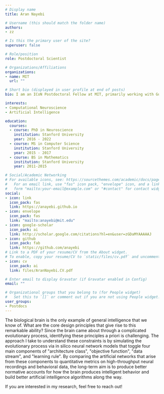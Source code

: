 ```yaml
---
# Display name
title: Aran Nayebi

# Username (this should match the folder name)
authors:
- zz

# Is this the primary user of the site?
superuser: false

# Role/position
role: Postdoctoral Scientist

# Organizations/Affiliations
organizations:
- name: MIT
  url: ""

# Short bio (displayed in user profile at end of posts)
bio: I am an ICoN Postdoctoral Fellow at MIT, primarily working with Guangyu Robert Yang, Mehrdad Jazayeri, and Michael Halassa. My primary interests lie at the intersection of systems neuroscience and artificial intelligence, where I use tools from deep learning and large-scale data analysis to reverse engineer neural circuits.

interests:
- Computational Neuroscience
- Artificial Intelligence

education:
  courses:
  - course: PhD in Neuroscience
    institution: Stanford University
    year: 2016 - 2022
  - course: MS in Computer Science
    institution: Stanford University
    year: 2015 - 2017
  - course: BS in Mathematics
    institution: Stanford University
    year: 2011-2015

# Social/Academic Networking
# For available icons, see: https://sourcethemes.com/academic/docs/page-builder/#icons
#   For an email link, use "fas" icon pack, "envelope" icon, and a link in the
#   form "mailto:your-email@example.com" or "#contact" for contact widget.
social:
- icon: link
  icon_pack: fas
  link: https://anayebi.github.io
- icon: envelope
  icon_pack: fas
  link: "mailto:anayebi@mit.edu"
- icon: google-scholar
  icon_pack: ai
  link: http://scholar.google.com/citations?hl=en&user=zGDaMYAAAAAJ
- icon: github
  icon_pack: fab
  link: https://github.com/anayebi
# Link to a PDF of your resume/CV from the About widget.
# To enable, copy your resume/CV to `static/files/cv.pdf` and uncomment the lines below.
- icon: cv
  icon_pack: ai
  link: files/AranNayebi.CV.pdf

# Enter email to display Gravatar (if Gravatar enabled in Config)
email: ""

# Organizational groups that you belong to (for People widget)
#   Set this to `[]` or comment out if you are not using People widget.
user_groups:
- Postdocs
---
```


The biological brain is the only example of general intelligence that we know of. What are the core design principles that give rise to this remarkable ability? Since the brain came about through a complicated evolutionary process, identifying these principles a priori is challenging. The approach I take to understand these constraints is by simulating the evolutionary process via in silico neural network models that toggle four main components of "architecture class", "objective function", "data stream", and "learning rule". By comparing the artificial networks that arise from these components to quantitative metrics on high-throughput neural recordings and behavioral data, the long-term aim is to produce better normative accounts for how the brain produces intelligent behavior and build better artificial intelligence algorithms along the way.

If you are interested in my research, feel free to reach out!
